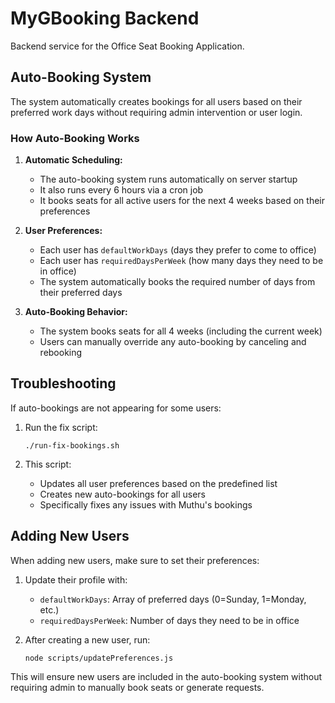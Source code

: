 # MyGBooking Backend

Backend service for the Office Seat Booking Application.

## Auto-Booking System

The system automatically creates bookings for all users based on their preferred work days without requiring admin intervention or user login.

### How Auto-Booking Works

1. **Automatic Scheduling:**
   - The auto-booking system runs automatically on server startup
   - It also runs every 6 hours via a cron job
   - It books seats for all active users for the next 4 weeks based on their preferences

2. **User Preferences:**
   - Each user has `defaultWorkDays` (days they prefer to come to office)
   - Each user has `requiredDaysPerWeek` (how many days they need to be in office)
   - The system automatically books the required number of days from their preferred days

3. **Auto-Booking Behavior:**
   - The system books seats for all 4 weeks (including the current week)
   - Users can manually override any auto-booking by canceling and rebooking

## Troubleshooting

If auto-bookings are not appearing for some users:

1. Run the fix script:
   ```
   ./run-fix-bookings.sh
   ```

2. This script:
   - Updates all user preferences based on the predefined list
   - Creates new auto-bookings for all users
   - Specifically fixes any issues with Muthu's bookings

## Adding New Users

When adding new users, make sure to set their preferences:

1. Update their profile with:
   - `defaultWorkDays`: Array of preferred days (0=Sunday, 1=Monday, etc.)
   - `requiredDaysPerWeek`: Number of days they need to be in office

2. After creating a new user, run:
   ```
   node scripts/updatePreferences.js
   ```

This will ensure new users are included in the auto-booking system without requiring admin to manually book seats or generate requests.